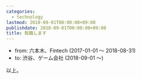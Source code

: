 ```yaml
---
categories:
  - technology
lastmod: 2018-09-01T00:00:00+09:00
publishdate: 2018-09-01T00:00:00+09:00
title: 転職します
---
```


- from: 六本木、Fintech (2017-01-01 ～ 2018-08-31)
- to: 渋谷、ゲーム会社 (2018-09-01 ～)

以上。
